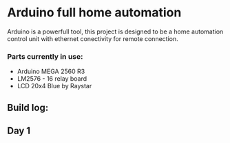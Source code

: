 # Arduino full home automation
Arduino is a powerfull tool, this project is designed to be a home automation control unit with ethernet conectivity for remote connection.


### Parts currently in use:
- Arduino MEGA 2560 R3
- LM2576 - 16 relay board
- LCD 20x4 Blue by Raystar



## Build log:

## Day 1
